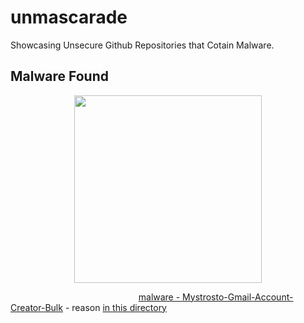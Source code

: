 # unmascarade
Showcasing Unsecure Github Repositories that Cotain Malware.

## Malware Found
<p align="center">
  <img src="https://github.com/user-attachments/assets/c801885d-99d1-4ed3-99fe-ad85902ef7bf" width="300" />

&nbsp;&nbsp;&nbsp;&nbsp;&nbsp;&nbsp;&nbsp;&nbsp;&nbsp;&nbsp;&nbsp;&nbsp;&nbsp;&nbsp;&nbsp;&nbsp;&nbsp;&nbsp;&nbsp;&nbsp;&nbsp;&nbsp;&nbsp;&nbsp;&nbsp;&nbsp;&nbsp;&nbsp;&nbsp;&nbsp;&nbsp;&nbsp;&nbsp;&nbsp;&nbsp;&nbsp;&nbsp;&nbsp;&nbsp;&nbsp;&nbsp;&nbsp;&nbsp;&nbsp;&nbsp;&nbsp;&nbsp;&nbsp;&nbsp;&nbsp;&nbsp;&nbsp;[malware - Mystrosto-Gmail-Account-Creator-Bulk](https://github.com/Mystrosto/Gmail-Account-Creator-Bulk) - reason [in this directory](https://github.com/MrShadowDev/unmascarade/tree/main/malware%20-%20Mystrosto-Gmail-Account-Creator-Bulk)
</p>

